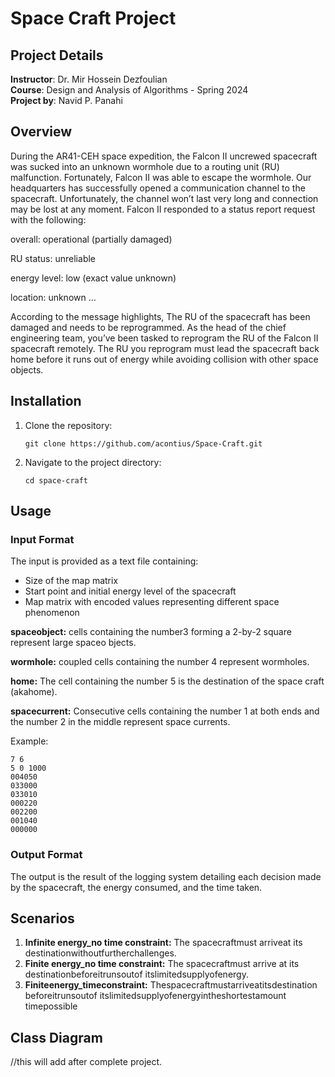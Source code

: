 
# Space Craft Project

## Project Details

**Instructor**: Dr. Mir Hossein Dezfoulian  
**Course**: Design and Analysis of Algorithms - Spring 2024  
**Project by**: Navid P. Panahi 

## Overview

During the AR41-CEH space expedition, the Falcon II uncrewed spacecraft
 was sucked into an unknown wormhole due to a routing unit (RU) malfunction.
 Fortunately, Falcon II was able to escape the wormhole. Our headquarters has
 successfully opened a communication channel to the spacecraft. Unfortunately,
 the channel won’t last very long and connection may be lost at any moment.
 Falcon II responded to a status report request with the following:
 
overall: operational (partially damaged)
 
RU status: unreliable
 
energy level: low (exact value unknown)
 
location: unknown
...

 According to the message highlights, The RU of the spacecraft has been damaged
 and needs to be reprogrammed. As the head of the chief engineering team,
 you’ve been tasked to reprogram the RU of the Falcon II spacecraft remotely.
 The RU you reprogram must lead the spacecraft back home before it runs out of
 energy while avoiding collision with other space objects.

 




## Installation

1. Clone the repository:
    ```
    git clone https://github.com/acontius/Space-Craft.git
    ```
2. Navigate to the project directory:
    ```
    cd space-craft
    ```

## Usage

### Input Format

The input is provided as a text file containing:
- Size of the map matrix
- Start point and initial energy level of the spacecraft
- Map matrix with encoded values representing different space phenomenon

**spaceobject:** cells containing the number3 forming a 2-by-2 square represent
 large spaceo bjects.

**wormhole:** coupled cells containing the number 4 represent wormholes.

**home:** The cell containing the number 5 is the destination of the space craft
 (akahome).

**spacecurrent:** Consecutive cells containing the number 1 at both ends and the
 number 2 in the middle represent space currents.


Example:
```
7 6
5 0 1000
004050
033000
033010
000220
002200
001040
000000
```


### Output Format

The output is the result of the logging system detailing each decision made by the spacecraft, the energy consumed, and the time taken.

 ## Scenarios

 1. **Infinite energy_no time constraint:** The spacecraftmust arriveat its
 destinationwithoutfurtherchallenges.
 2. **Finite energy_no time constraint:** The spacecraftmust arrive at its
 destinationbeforeitrunsoutof itslimitedsupplyofenergy.
 3. **Finiteenergy_timeconstraint:** Thespacecraftmustarriveatitsdestination
 beforeitrunsoutof itslimitedsupplyofenergyintheshortestamount
 timepossible
## Class Diagram

//this will add after complete project.

